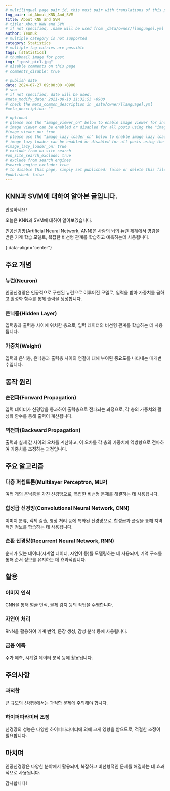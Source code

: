 ```yaml
---
# multilingual page pair id, this must pair with translations of this page. (This name must be unique)
lng_pair: id_About_KNN_And_SVM
title: About KNN and SVM
# title: About KNN and SVM
# if not specified, .name will be used from _data/owner/[language].yml
author: Yeonuk
# multiple category is not supported
category: Statistics
# multiple tag entries are possible
tags: [statistics]
# thumbnail image for post
img: ":post_pic1.jpg"
# disable comments on this page
# comments_disable: true

# publish date
date: 2024-07-27 09:00:00 +0900
# seo
# if not specified, date will be used.
#meta_modify_date: 2021-08-10 11:32:53 +0900
# check the meta_common_description in _data/owner/[language].yml
#meta_description: ""

# optional
# please use the "image_viewer_on" below to enable image viewer for individual pages or posts (_posts/ or [language]/_posts folders).
# image viewer can be enabled or disabled for all posts using the "image_viewer_posts: true" setting in _data/conf/main.yml.
#image_viewer_on: true
# please use the "image_lazy_loader_on" below to enable image lazy loader for individual pages or posts (_posts/ or [language]/_posts folders).
# image lazy loader can be enabled or disabled for all posts using the "image_lazy_loader_posts: true" setting in _data/conf/main.yml.
#image_lazy_loader_on: true
# exclude from on site search
#on_site_search_exclude: true
# exclude from search engines
#search_engine_exclude: true
# to disable this page, simply set published: false or delete this file
#published: false
---
```


<!-- outline-start -->

## KNN과 SVM에 대하여 알아본 글입니다.

안녕하세요!

오늘은 KNN과 SVM에 대하여 알아보겠습니다.

인공신경망(Artificial Neural Network, ANN)은 사람의 뇌의 뉴런 체계에서 영감을 받은 기계 학습 모델로, 복잡한 비선형 관계를 학습하고 예측하는데 사용됩니다.

{:data-align="center"}

<!-- outline-end -->

## 주요 개념

### 뉴런(Neuron)

인공신경망은 인공적으로 구현된 뉴런으로 이루어진 모델로, 입력을 받아 가중치를 곱하고 활성화 함수를 통해 출력을 생성합니다.

### 은닉층(Hidden Layer)

입력층과 출력층 사이에 위치한 층으로, 입력 데이터의 비선형 관계를 학습하는 데 사용됩니다.

### 가중치(Weight)

입력과 은닉층, 은닉층과 출력층 사이의 연결에 대해 부여된 중요도를 나타내는 매개변수입니다.

## 동작 원리

### 순전파(Forward Propagation)

입력 데이터가 신경망을 통과하여 출력층으로 전파되는 과정으로, 각 층의 가중치와 활성화 함수를 통해 출력이 계산됩니다.

### 역전파(Backward Propagation)

출력과 실제 값 사이의 오차를 계산하고, 이 오차를 각 층의 가중치에 역방향으로 전파하여 가중치를 조정하는 과정입니다.

## 주요 알고리즘

### 다층 퍼셉트론(Multilayer Perceptron, MLP)

여러 개의 은닉층을 가진 신경망으로, 복잡한 비선형 문제를 해결하는 데 사용됩니다.

### 합성곱 신경망(Convolutional Neural Network, CNN)

이미지 분류, 객체 검출, 영상 처리 등에 특화된 신경망으로, 합성곱과 풀링을 통해 지역적인 정보를 학습하는 데 사용됩니다.

### 순환 신경망(Recurrent Neural Network, RNN)

순서가 있는 데이터(시계열 데이터, 자연어 등)를 모델링하는 데 사용되며, 기억 구조를 통해 순서 정보를 유지하는 데 효과적입니다.

## 활용

### 이미지 인식

CNN을 통해 얼굴 인식, 물체 감지 등의 작업을 수행합니다.

### 자연어 처리

RNN을 활용하여 기계 번역, 문장 생성, 감성 분석 등에 사용됩니다.

### 금융 예측

주가 예측, 시계열 데이터 분석 등에 활용됩니다.

## 주의사항

### 과적합

큰 규모의 신경망에서는 과적합 문제에 주의해야 합니다.

### 하이퍼파라미터 조정

신경망의 성능은 다양한 하이퍼파라미터에 의해 크게 영향을 받으므로, 적절한 조정이 필요합니다.

## 마치며

인공신경망은 다양한 분야에서 활용되며, 복잡하고 비선형적인 문제를 해결하는 데 효과적으로 사용됩니다.

감사합니다!
